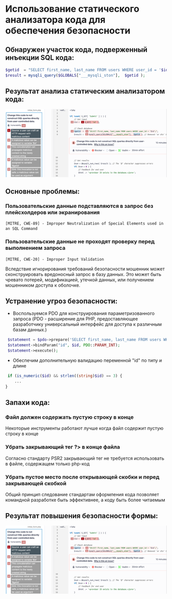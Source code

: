 # Использование статического анализатора кода для обеспечения безопасности

## Обнаружен участок кода, подверженный инъекции SQL кода:

```php
$getid  = "SELECT first_name, last_name FROM users WHERE user_id = '$id';";
$result = mysqli_query($GLOBALS["___mysqli_ston"],  $getid );
```
## Результат анализа статическим анализатором кода:

![image](https://github.com/halissha/rbpzos4_static/blob/main/img.png)

## Основные проблемы:
### Пользовательские данные подставляются в запрос без плейсхолдеров или экранирования

```
[MITRE, CWE-89] - Improper Neutralization of Special Elements used in an SQL Command
```

### Пользовательские данные не проходят проверку перед выполнением запроса

```
[MITRE, CWE-20] - Improper Input Validation
```

Вследствие игнорирования требований безопасности мошенник может сконструировать вредоносный запрос в базу данных.
Это может быть чревато потерей, модификацией, утечкой данных, или получением мошенником доступа к оболочке.

## Устранение угроз безопасности:

- Воспользуемся PDO для конструирования параметризованного запроса (PDO - расширение для PHP, предоставляющее разработчику универсальный интерфейс для доступа к различным базам данных.)

```php
 $statement = $pdo->prepare('SELECT first_name, last_name FROM users WHERE user_id = :id;');
 $statement->bindParam("id", $id, PDO::PARAM_INT);
 $statement->execute();
```

- Обеспечим дополнительную валидацию переменной "id" по типу и длине

```php
 if (is_numeric($id) && strlen((string)$id) == 3) {
    ...
}
```
## Запахи кода:
### Файл должен содержать пустую строку в конце

Некоторые инструменты работают лучше когда файл содержит пустую строку в конце

### Убрать закрывающий тег ?> в конце файла

Согласно стандарту PSR2 закрывающий тег не требуется использовать в файле, содержащем только php-код

### Убрать пустое место после открывающей скобки и перед закрывающей скобкой

Общий принцип следование стандартам оформления кода позволяет командной разработке быть эффективнее, а коду быть более читаемым

## Результат повышения безопасности формы:

![image](https://github.com/halissha/rbpzos4_static/blob/main/img.png)


